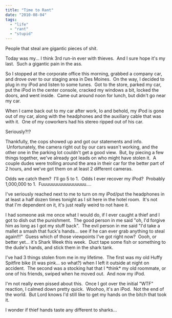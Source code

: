 ```yaml
---
title: "Time to Rant"
date: "2010-08-04"
tags:
  - "life"
  - "rant"
  - "stupid"
---
```


People that steal are gigantic pieces of shit.

Today was my... I think 3rd run-in ever with thieves.  And I sure hope it's my last.  Such a gigantic pain in the ass.

So I stopped at the corporate office this morning, grabbed a company car, and drove over to our staging area in Des Moines.  On the way, I decided to plug in my iPod and listen to some tunes.  Got to the store, parked my car, put the iPod in the center console, cracked my windows a bit, locked the doors, and went inside.  Came out around noon for lunch, but didn't go near my car.

When I came back out to my car after work, lo and behold, my iPod is gone out of my car, along with the headphones and the auxiliary cable that was with it.  One of my coworkers had his stereo ripped out of his car.

Seriously?!?

Thankfully, the cops showed up and got our statements and info.  Unfortunately, the camera right out by our cars wasn't working, and the other one in the parking lot couldn't get a good view.  But, by piecing a few things together, we've already got leads on who might have stolen it.  A couple dudes were trolling around the area in their car for the better part of 2 hours, and we've got them on at least 2 different cameras.

Odds we catch them?  I'll go 5 to 1.  Odds I ever recover my iPod?  Probably 1,000,000 to 1.  Fuuuuuuuuuuuuuuuuu....

I've seriously reached next to me to turn on my iPod/put the headphones in at least a half dozen times tonight as I sit here in the hotel room.  It's not that I'm dependent on it, it's just really weird to not have it.

I had someone ask me once what I would do, if I ever caught a thief and I got to dish out the punishment.  The good person in me said "oh, I'd forgive him as long as I got my stuff back".  The evil person in me said "I'd take a mallet a smash that fuck's hands... see if he can ever grab anything to steal again!!!"  Guess which of those viewpoints I've got right now?  Oooh, or better yet... it's Shark Week this week.  Duct tape some fish or something to the dude's hands, and stick them in the shark tank.

I've had 3 things stolen from me in my lifetime.  The first was my old Huffy Spitfire bike (it was pink... so what?) when I left it outside at night on accident.  The second was a stocking hat that I \*think\* my old roommate, or one of his friends, swiped when he moved out.  And now my iPod.

I'm not really even pissed about this.  Once I got over the initial "WTF" reaction, I calmed down pretty quick.  Woohoo, it's an iPod.  Not the end of the world.  But Lord knows I'd still like to get my hands on the bitch that took it.

I wonder if thief hands taste any different to sharks...
